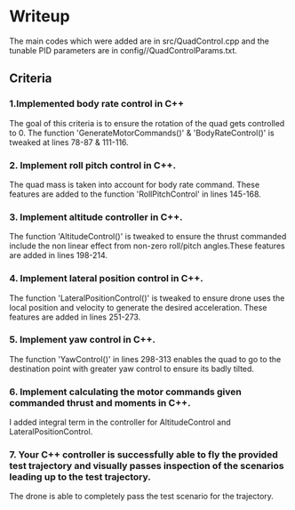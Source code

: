 # Writeup #

The main codes which were added are in src/QuadControl.cpp and the tunable PID parameters are in config//QuadControlParams.txt.

## Criteria ##


### 1.Implemented body rate control in C++ ###
The goal of this criteria is to ensure the rotation of the quad gets controlled to 0. The function 'GenerateMotorCommands()' & 'BodyRateControl()' 
is tweaked at lines 78-87 &  111-116.


### 2. Implement roll pitch control in C++. ### 
The quad mass is taken into account for body rate command. These features are added to the function  'RollPitchControl' in lines 145-168.


### 3. Implement altitude controller in C++. ### 
The function 'AltitudeControl()' is tweaked 
to ensure the thrust commanded include the non linear effect from non-zero roll/pitch angles.These features are added in lines 198-214.

### 4. Implement lateral position control in C++. ###
The function 'LateralPositionControl()' is tweaked 
to ensure drone uses the local position and velocity to generate the desired acceleration. These features are added in lines 251-273.


### 5. Implement yaw control in C++. ### 
The function 'YawControl()' in lines 298-313 enables the quad to go to the destination point with greater yaw control to ensure its badly tilted.

### 6. Implement calculating the motor commands given commanded thrust and moments in C++. ### 

I added integral term in the controller for AltitudeControl and LateralPositionControl.


### 7. Your C++ controller is successfully able to fly the provided test trajectory and visually passes inspection of the scenarios leading up to the test trajectory. ### 

The drone is able to completely pass the test scenario for the trajectory.